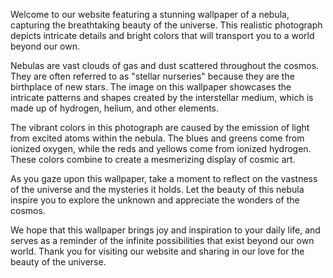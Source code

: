 <!--
Write me content for website with wallpaper "A realistic photograph of a nebula, with bright colors and intricate details that showcase the beauty of the universe."
-->

<!--font:Poppins-->

Welcome to our website featuring a stunning wallpaper of a nebula, capturing the breathtaking beauty of the universe. This realistic photograph depicts intricate details and bright colors that will transport you to a world beyond our own.

Nebulas are vast clouds of gas and dust scattered throughout the cosmos. They are often referred to as "stellar nurseries" because they are the birthplace of new stars. The image on this wallpaper showcases the intricate patterns and shapes created by the interstellar medium, which is made up of hydrogen, helium, and other elements.

The vibrant colors in this photograph are caused by the emission of light from excited atoms within the nebula. The blues and greens come from ionized oxygen, while the reds and yellows come from ionized hydrogen. These colors combine to create a mesmerizing display of cosmic art.

As you gaze upon this wallpaper, take a moment to reflect on the vastness of the universe and the mysteries it holds. Let the beauty of this nebula inspire you to explore the unknown and appreciate the wonders of the cosmos.

We hope that this wallpaper brings joy and inspiration to your daily life, and serves as a reminder of the infinite possibilities that exist beyond our own world. Thank you for visiting our website and sharing in our love for the beauty of the universe.
